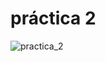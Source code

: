 # práctica 2

![practica_2](https://github.com/JucaLozte/Practica-2/assets/148293086/bec5f1d1-720c-4835-8a8c-e98d119ba131)
